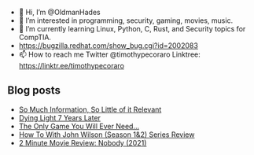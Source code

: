 - 👋 Hi, I’m @OldmanHades
- 👀 I’m interested in programming, security, gaming, movies, music.
- 🌱 I’m currently learning Linux, Python, C, Rust, and Security topics for CompTIA.
- https://bugzilla.redhat.com/show_bug.cgi?id=2002083
- 📫 How to reach me Twitter @timothypecoraro
Linktree: https://linktr.ee/timothypecoraro

## Blog posts
<!-- BLOG-POST-LIST:START -->
- [So Much Information, So Little of it Relevant](https://medium.com/@timothypecoraro/so-much-information-so-little-of-it-relevant-21bfca62cb64?source=rss-5097f5c9b801------2)
- [Dying Light 7 Years Later](https://medium.com/@timothypecoraro/dying-light-7-years-later-b32de14a9231?source=rss-5097f5c9b801------2)
- [The Only Game You Will Ever Need…](https://medium.com/@timothypecoraro/the-only-game-you-will-ever-need-d42269817e0a?source=rss-5097f5c9b801------2)
- [How To With John Wilson &lpar;Season 1&amp;2&rpar; Series Review](https://medium.com/@timothypecoraro/how-to-with-john-wilson-season-1-2-series-review-922d85c5c8a8?source=rss-5097f5c9b801------2)
- [2 Minute Movie Review: Nobody &lpar;2021&rpar;](https://medium.com/@timothypecoraro/2-minute-movie-review-nobody-2021-a9f069349310?source=rss-5097f5c9b801------2)
<!-- BLOG-POST-LIST:END -->
